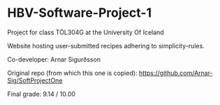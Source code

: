 # HBV-Software-Project-1

Project for class TÖL304G at the University Of Iceland

Website hosting user-submitted recipes adhering to simplicity-rules.

Co-developer: Arnar Sigurðsson

Original repo (from which this one is copied): https://github.com/Arnar-Sig/SoftProjectOne

Final grade: 9.14 / 10.00
